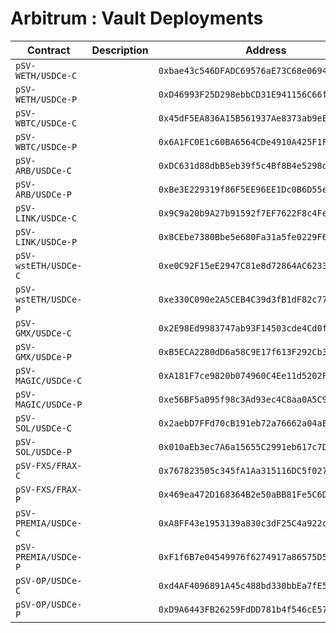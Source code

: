 # Arbitrum : Vault Deployments

| Contract             | Description | Address                                      |                                                                              |
| -------------------- | ----------- | -------------------------------------------- | ---------------------------------------------------------------------------- |
| `pSV-WETH/USDCe-C`   |             | `0xbae43c546DFADC69576aE73C68e0694A54F08e1B` | [🔗](https://arbiscan.io/address/0xbae43c546DFADC69576aE73C68e0694A54F08e1B) |
| `pSV-WETH/USDCe-P`   |             | `0xD46993F25D298ebbCD31E941156C66f7e628A52a` | [🔗](https://arbiscan.io/address/0xD46993F25D298ebbCD31E941156C66f7e628A52a) |
| `pSV-WBTC/USDCe-C`   |             | `0x45dF5EA836A15B561937Ae8373ab9eE984aea531` | [🔗](https://arbiscan.io/address/0x45dF5EA836A15B561937Ae8373ab9eE984aea531) |
| `pSV-WBTC/USDCe-P`   |             | `0x6A1FC0E1c60BA6564CDe4910A425F1F1a1d18C1F` | [🔗](https://arbiscan.io/address/0x6A1FC0E1c60BA6564CDe4910A425F1F1a1d18C1F) |
| `pSV-ARB/USDCe-C`    |             | `0xDC631d88dbB5eb39f5c4Bf8B4e5298d098912fFf` | [🔗](https://arbiscan.io/address/0xDC631d88dbB5eb39f5c4Bf8B4e5298d098912fFf) |
| `pSV-ARB/USDCe-P`    |             | `0xBe3E229319f86F5EE96EE1Dc0B6D55e8b68a439e` | [🔗](https://arbiscan.io/address/0xBe3E229319f86F5EE96EE1Dc0B6D55e8b68a439e) |
| `pSV-LINK/USDCe-C`   |             | `0x9C9a20b9A27b91592f7EF7622F8c4Fea9f4A0C8f` | [🔗](https://arbiscan.io/address/0x9C9a20b9A27b91592f7EF7622F8c4Fea9f4A0C8f) |
| `pSV-LINK/USDCe-P`   |             | `0x8CEbe7380Bbe5e680Fa31a5fe0229F638580dbf3` | [🔗](https://arbiscan.io/address/0x8CEbe7380Bbe5e680Fa31a5fe0229F638580dbf3) |
| `pSV-wstETH/USDCe-C` |             | `0xe0C92F15eE2947C81e8d72864AC62331bAf8D77d` | [🔗](https://arbiscan.io/address/0xe0C92F15eE2947C81e8d72864AC62331bAf8D77d) |
| `pSV-wstETH/USDCe-P` |             | `0xe330C090e2A5CEB4C39d3fB1dF82c773Efa55dcF` | [🔗](https://arbiscan.io/address/0xe330C090e2A5CEB4C39d3fB1dF82c773Efa55dcF) |
| `pSV-GMX/USDCe-C`    |             | `0x2E98Ed9983747ab93F14503cde4Cd0f1EAcBD098` | [🔗](https://arbiscan.io/address/0x2E98Ed9983747ab93F14503cde4Cd0f1EAcBD098) |
| `pSV-GMX/USDCe-P`    |             | `0xB5ECA2280dD6a58C9E17f613F292Cb35E5260f21` | [🔗](https://arbiscan.io/address/0xB5ECA2280dD6a58C9E17f613F292Cb35E5260f21) |
| `pSV-MAGIC/USDCe-C`  |             | `0xA181F7ce9820b074960C4Ee11d5202F159C87AFB` | [🔗](https://arbiscan.io/address/0xA181F7ce9820b074960C4Ee11d5202F159C87AFB) |
| `pSV-MAGIC/USDCe-P`  |             | `0xe56BF5a095f98c3Ad93ec4C8aa0A5C9bA780b615` | [🔗](https://arbiscan.io/address/0xe56BF5a095f98c3Ad93ec4C8aa0A5C9bA780b615) |
| `pSV-SOL/USDCe-C`    |             | `0x2aebD7FFd70cB191eb72a76662a04aEb6A4Ee9E2` | [🔗](https://arbiscan.io/address/0x2aebD7FFd70cB191eb72a76662a04aEb6A4Ee9E2) |
| `pSV-SOL/USDCe-P`    |             | `0x010aEb3ec7A6a15655C2991eb617c7D9b64Baef0` | [🔗](https://arbiscan.io/address/0x010aEb3ec7A6a15655C2991eb617c7D9b64Baef0) |
| `pSV-FXS/FRAX-C`     |             | `0x767823505c345fA1Aa315116DC5f0276f8D5C623` | [🔗](https://arbiscan.io/address/0x767823505c345fA1Aa315116DC5f0276f8D5C623) |
| `pSV-FXS/FRAX-P`     |             | `0x469ea472D168364B2e50aBB81Fe5C6DA142f9a62` | [🔗](https://arbiscan.io/address/0x469ea472D168364B2e50aBB81Fe5C6DA142f9a62) |
| `pSV-PREMIA/USDCe-C` |             | `0xA8FF43e1953139a830c3dF25C4a922cF985B079A` | [🔗](https://arbiscan.io/address/0xA8FF43e1953139a830c3dF25C4a922cF985B079A) |
| `pSV-PREMIA/USDCe-P` |             | `0xF1f6B7e04549976f6274917a86575D55d6e6e3C8` | [🔗](https://arbiscan.io/address/0xF1f6B7e04549976f6274917a86575D55d6e6e3C8) |
| `pSV-OP/USDCe-C`     |             | `0xd4AF4096891A45c488bd330bbEa7fE5c38890613` | [🔗](https://arbiscan.io/address/0xd4AF4096891A45c488bd330bbEa7fE5c38890613) |
| `pSV-OP/USDCe-P`     |             | `0xD9A6443FB26259FdDD781b4f546cE57f153feeE8` | [🔗](https://arbiscan.io/address/0xD9A6443FB26259FdDD781b4f546cE57f153feeE8) |
